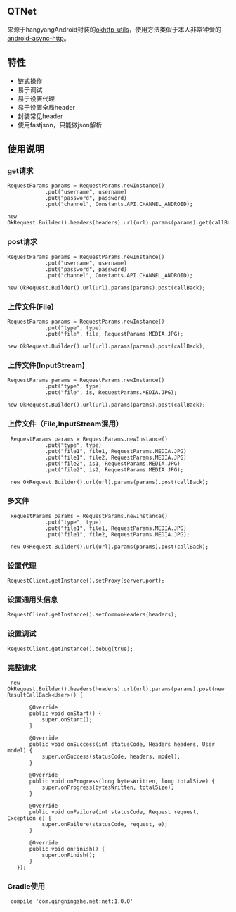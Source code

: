 ## QTNet
来源于hangyangAndroid封装的[okhttp-utils](https://github.com/hongyangAndroid/okhttp-utils)，使用方法类似于本人非常钟爱的[android-async-http](https://github.com/loopj/android-async-http)。
## 特性
* 链式操作
* 易于调试
* 易于设置代理
* 易于设置全局header
* 封装常见header
* 使用fastjson，只能做json解析
## 使用说明
### get请求
    RequestParams params = RequestParams.newInstance()
                .put("username", username)
                .put("password", password)
                .put("channel", Constants.API.CHANNEL_ANDROID);

    new OkRequest.Builder().headers(headers).url(url).params(params).get(callBack);

### post请求
    RequestParams params = RequestParams.newInstance()
                .put("username", username)
                .put("password", password)
                .put("channel", Constants.API.CHANNEL_ANDROID);

    new OkRequest.Builder().url(url).params(params).post(callBack);
### 上传文件(File)
    RequestParams params = RequestParams.newInstance()
                .put("type", type)
                .put("file", file, RequestParams.MEDIA.JPG);

    new OkRequest.Builder().url(url).params(params).post(callBack);
### 上传文件(InputStream)
    RequestParams params = RequestParams.newInstance()
                .put("type", type)
                .put("file", is, RequestParams.MEDIA.JPG);

    new OkRequest.Builder().url(url).params(params).post(callBack);
### 上传文件（File,InputStream混用）
     RequestParams params = RequestParams.newInstance()
                .put("type", type)
                .put("file1", file1, RequestParams.MEDIA.JPG)
				.put("file1", file2, RequestParams.MEDIA.JPG)
				.put("file2", is1, RequestParams.MEDIA.JPG)
				.put("file2", is2, RequestParams.MEDIA.JPG);

     new OkRequest.Builder().url(url).params(params).post(callBack);
### 多文件
     RequestParams params = RequestParams.newInstance()
                .put("type", type)
                .put("file1", file1, RequestParams.MEDIA.JPG)
				.put("file1", file2, RequestParams.MEDIA.JPG);

     new OkRequest.Builder().url(url).params(params).post(callBack);
### 设置代理
	RequestClient.getInstance().setProxy(server,port);
### 设置通用头信息
    RequestClient.getInstance().setCommonHeaders(headers);
### 设置调试
    RequestClient.getInstance().debug(true);
### 完整请求
     new OkRequest.Builder().headers(headers).url(url).params(params).post(new ResultCallBack<User>() {

           @Override
           public void onStart() {
               super.onStart();
           }

           @Override
           public void onSuccess(int statusCode, Headers headers, User model) {
               super.onSuccess(statusCode, headers, model);
           }

           @Override
           public void onProgress(long bytesWritten, long totalSize) {
               super.onProgress(bytesWritten, totalSize);
           }

           @Override
           public void onFailure(int statusCode, Request request, Exception e) {
               super.onFailure(statusCode, request, e);
           }

           @Override
           public void onFinish() {
               super.onFinish();
           }
       });
### Gradle使用
     compile 'com.qingningshe.net:net:1.0.0'

